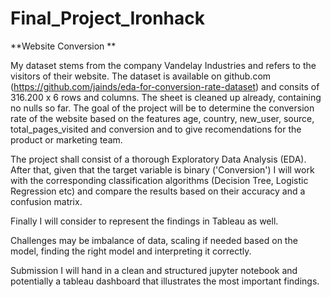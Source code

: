 # Final_Project_Ironhack

**Website Conversion
**

My dataset stems from the company Vandelay Industries and refers to the visitors of their website. The dataset is available on github.com (https://github.com/jainds/eda-for-conversion-rate-dataset) and consits of 316.200 x 6 rows and columns. The sheet is cleaned up already, containing no nulls so far. The goal of the project will be to determine the conversion rate of the website based on the features age, country, new_user, source, total_pages_visited and conversion and to give recomendations for the product or marketing  team.

The project shall consist of a thorough Exploratory Data Analysis (EDA). After that, given that the target variable is binary ('Conversion') I will work with the corresponding classification algorithms (Decision Tree, Logistic Regression etc) and compare the results based on their accuracy and a confusion matrix.

Finally I will consider to represent the findings in Tableau as well.

Challenges may be imbalance of data, scaling if needed based on the model, finding  the right model and interpreting it correctly. 

Submission
 I will hand in a clean and structured jupyter notebook and potentially a tableau dashboard that illustrates the most important findings.



